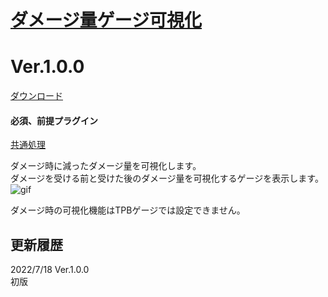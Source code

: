 # [ダメージ量ゲージ可視化](https://raw.githubusercontent.com/nuun888/MZ/master/NUUN_DamageGauge.js)
# Ver.1.0.0
[ダウンロード](https://raw.githubusercontent.com/nuun888/MZ/master/NUUN_DamageGauge.js)
#### 必須、前提プラグイン
[共通処理](https://github.com/nuun888/MZ/blob/master/README/Base.md)  

ダメージ時に減ったダメージ量を可視化します。  
ダメージを受ける前と受けた後のダメージ量を可視化するゲージを表示します。  
![gif](img/DamageGauge1.gif)  

ダメージ時の可視化機能はTPBゲージでは設定できません。  

## 更新履歴
2022/7/18 Ver.1.0.0  
初版  
